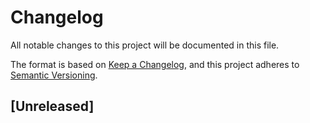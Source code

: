 # Changelog

All notable changes to this project will be documented in this file.

The format is based on [Keep a Changelog][1], and this project adheres
to [Semantic Versioning][2].

## [Unreleased]

[1]: https://keepachangelog.com/en/1.0.0/

[2]: https://semver.org/spec/v2.0.0.html
